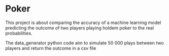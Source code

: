 # Poker
This project is about comparing the accuracy of a machine learning model predicting the outcome of two players playing holdem poker to the real probabilities.

The data_generator python code aim to simulate 50 000 plays between two players and return the outcome in a csv file
